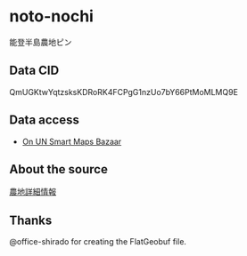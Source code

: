 # noto-nochi
能登半島農地ピン

## Data CID
QmUGKtwYqtzsksKDRoRK4FCPgG1nzUo7bY66PtMoMLMQ9E

## Data access
- [On UN Smart Maps Bazaar](https://smb.optgeo.org/ipfs/QmUGKtwYqtzsksKDRoRK4FCPgG1nzUo7bY66PtMoMLMQ9E)

## About the source
[農地詳細情報](https://map.maff.go.jp/)

## Thanks
@office-shirado for creating the FlatGeobuf file. 
